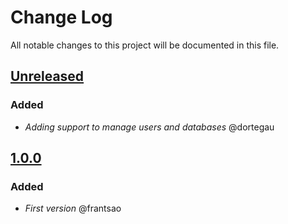 # Change Log
All notable changes to this project will be documented in this file.

## [Unreleased](https://github.com/idealista/postgresql_role/tree/develop)
### Added
- *Adding support to manage users and databases* @dortegau

## [1.0.0](https://github.com/idealista/postgresql_role/tree/1.0.0)
### Added
- *First version* @frantsao
